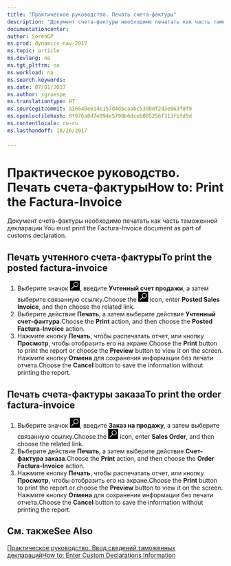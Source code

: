 ```yaml
---
title: "Практическое руководство. Печать счета-фактуры"
description: "Документ счета-фактуры необходимо печатать как часть таможенной декларации."
documentationcenter: 
author: SorenGP
ms.prod: dynamics-nav-2017
ms.topic: article
ms.devlang: na
ms.tgt_pltfrm: na
ms.workload: na
ms.search.keywords: 
ms.date: 07/01/2017
ms.author: sgroespe
ms.translationtype: HT
ms.sourcegitcommit: a16640e014e157d4dbcaabc53d0df2d3e063f8f9
ms.openlocfilehash: 9f976a0d7e894e5790b6dceb085256f313fbfd9d
ms.contentlocale: ru-ru
ms.lasthandoff: 10/26/2017

---
```

# <a name="how-to-print-the-factura-invoice"></a><span data-ttu-id="e8ecb-103">Практическое руководство. Печать счета-фактуры</span><span class="sxs-lookup"><span data-stu-id="e8ecb-103">How to: Print the Factura-Invoice</span></span>
<span data-ttu-id="e8ecb-104">Документ счета-фактуры необходимо печатать как часть таможенной декларации.</span><span class="sxs-lookup"><span data-stu-id="e8ecb-104">You must print the Factura-Invoice document as part of customs declaration.</span></span>  

## <a name="to-print-the-posted-factura-invoice"></a><span data-ttu-id="e8ecb-105">Печать учтенного счета-фактуры</span><span class="sxs-lookup"><span data-stu-id="e8ecb-105">To print the posted factura-invoice</span></span>  

1.  <span data-ttu-id="e8ecb-106">Выберите значок ![Поиск страницы или отчета](../../media/ui-search/search_small.png "Значок поиска страницы или отчета"), введите **Учтенный счет продажи**, а затем выберите связанную ссылку.</span><span class="sxs-lookup"><span data-stu-id="e8ecb-106">Choose the ![Search for Page or Report](../../media/ui-search/search_small.png "Search for Page or Report icon") icon, enter **Posted Sales Invoice**, and then choose the related link.</span></span>  
2.  <span data-ttu-id="e8ecb-107">Выберите действие **Печать**, а затем выберите действие **Учтенный счет-фактура**.</span><span class="sxs-lookup"><span data-stu-id="e8ecb-107">Choose the **Print** action, and then choose the **Posted Factura-Invoice** action.</span></span>  
3.  <span data-ttu-id="e8ecb-108">Нажмите кнопку **Печать**, чтобы распечатать отчет, или кнопку **Просмотр**, чтобы отобразить его на экране.</span><span class="sxs-lookup"><span data-stu-id="e8ecb-108">Choose the **Print** button to print the report or choose the **Preview** button to view it on the screen.</span></span> <span data-ttu-id="e8ecb-109">Нажмите кнопку **Отмена** для сохранения информации без печати отчета.</span><span class="sxs-lookup"><span data-stu-id="e8ecb-109">Choose the **Cancel** button to save the information without printing the report.</span></span>  

## <a name="to-print-the-order-factura-invoice"></a><span data-ttu-id="e8ecb-110">Печать счета-фактуры заказа</span><span class="sxs-lookup"><span data-stu-id="e8ecb-110">To print the order factura-invoice</span></span>  

1.  <span data-ttu-id="e8ecb-111">Выберите значок ![Поиск страницы или отчета](../../media/ui-search/search_small.png "Значок поиска страницы или отчета"), введите **Заказ на продажу**, а затем выберите связанную ссылку.</span><span class="sxs-lookup"><span data-stu-id="e8ecb-111">Choose the ![Search for Page or Report](../../media/ui-search/search_small.png "Search for Page or Report icon") icon, enter **Sales Order**, and then choose the related link.</span></span>  
2.  <span data-ttu-id="e8ecb-112">Выберите действие **Печать**, а затем выберите действие **Счет-фактура заказа**.</span><span class="sxs-lookup"><span data-stu-id="e8ecb-112">Choose the **Print** action, and then choose the **Order Factura-Invoice** action.</span></span>  
3.  <span data-ttu-id="e8ecb-113">Нажмите кнопку **Печать**, чтобы распечатать отчет, или кнопку **Просмотр**, чтобы отобразить его на экране.</span><span class="sxs-lookup"><span data-stu-id="e8ecb-113">Choose the **Print** button to print the report or choose the **Preview** button to view it on the screen.</span></span> <span data-ttu-id="e8ecb-114">Нажмите кнопку **Отмена** для сохранения информации без печати отчета.</span><span class="sxs-lookup"><span data-stu-id="e8ecb-114">Choose the **Cancel** button to save the information without printing the report.</span></span>  

## <a name="see-also"></a><span data-ttu-id="e8ecb-115">См. также</span><span class="sxs-lookup"><span data-stu-id="e8ecb-115">See Also</span></span>  
[<span data-ttu-id="e8ecb-116">Практическое руководство. Ввод сведений таможенных деклараций</span><span class="sxs-lookup"><span data-stu-id="e8ecb-116">How to: Enter Custom Declarations Information</span></span>](how-to-enter-custom-declarations-information.md)

